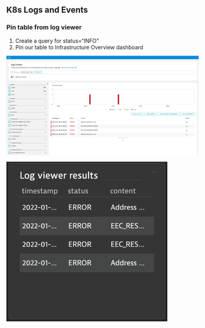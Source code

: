 ## K8s Logs and Events

### Pin table from log viewer
1. Create a query for status=“INFO”
2. Pin our table to Infrastructure Overview dashboard

![logviewer](../../../assets/images/logviewer.png)


![logtile](../../../assets/images/logtile.png)
